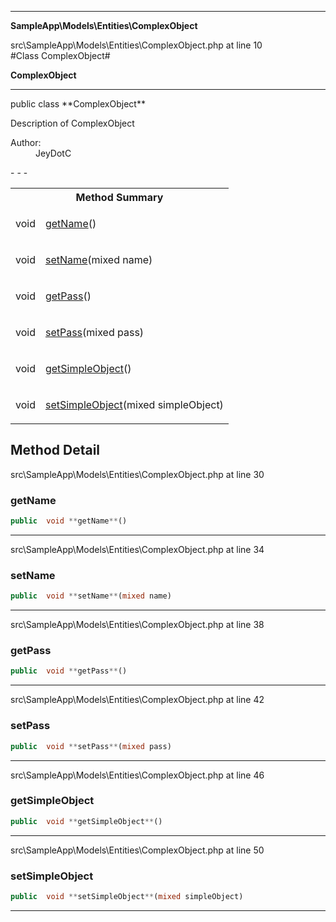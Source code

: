 - - -

**SampleApp\Models\Entities\ComplexObject**
<div class="location">src\SampleApp\Models\Entities\ComplexObject.php at line 10</div>
#Class ComplexObject#

**ComplexObject**


- - -

<p class="signature">public  class **ComplexObject**</p>

<div class="comment" id="overview_description"><p>Description of ComplexObject</p></div>

<dl>
<dt>Author:</dt>
<dd>JeyDotC</dd>
</dl>
- - -

<table id="summary_method">
<tr><th colspan="2">Method Summary</th></tr>
<tr>
<td class="type"> void</td>
<td class="description"><p class="name"><a href="#getName">getName</a>()</p></td>
</tr>
<tr>
<td class="type"> void</td>
<td class="description"><p class="name"><a href="#setName">setName</a>(mixed name)</p></td>
</tr>
<tr>
<td class="type"> void</td>
<td class="description"><p class="name"><a href="#getPass">getPass</a>()</p></td>
</tr>
<tr>
<td class="type"> void</td>
<td class="description"><p class="name"><a href="#setPass">setPass</a>(mixed pass)</p></td>
</tr>
<tr>
<td class="type"> void</td>
<td class="description"><p class="name"><a href="#getSimpleObject">getSimpleObject</a>()</p></td>
</tr>
<tr>
<td class="type"> void</td>
<td class="description"><p class="name"><a href="#setSimpleObject">setSimpleObject</a>(mixed simpleObject)</p></td>
</tr>
</table>

<h2 id="detail_method">Method Detail</h2>
<div class="location">src\SampleApp\Models\Entities\ComplexObject.php at line 30</div>
<h3 id="getName()">getName</h3>

```php
public  void **getName**()
```
<div class="details">
</div>

- - -

<div class="location">src\SampleApp\Models\Entities\ComplexObject.php at line 34</div>
<h3 id="setName()">setName</h3>

```php
public  void **setName**(mixed name)
```
<div class="details">
</div>

- - -

<div class="location">src\SampleApp\Models\Entities\ComplexObject.php at line 38</div>
<h3 id="getPass()">getPass</h3>

```php
public  void **getPass**()
```
<div class="details">
</div>

- - -

<div class="location">src\SampleApp\Models\Entities\ComplexObject.php at line 42</div>
<h3 id="setPass()">setPass</h3>

```php
public  void **setPass**(mixed pass)
```
<div class="details">
</div>

- - -

<div class="location">src\SampleApp\Models\Entities\ComplexObject.php at line 46</div>
<h3 id="getSimpleObject()">getSimpleObject</h3>

```php
public  void **getSimpleObject**()
```
<div class="details">
</div>

- - -

<div class="location">src\SampleApp\Models\Entities\ComplexObject.php at line 50</div>
<h3 id="setSimpleObject()">setSimpleObject</h3>

```php
public  void **setSimpleObject**(mixed simpleObject)
```
<div class="details">
</div>

- - -

